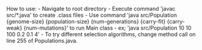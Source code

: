How to use:
    - Navigate to root directory
    - Execute command 'javac src/*.java' to create .class files
    - Use command 'java src/Population {genome-size} {population-size} {num-generations} {carry-fit} {carry-weak} {num-mutations}' to run Main class
        - ex; 'java src/Population 10 10 100 0.2 0.1 4'
    - To try different selection algorithms, change method call on line 255 of Populations.java.